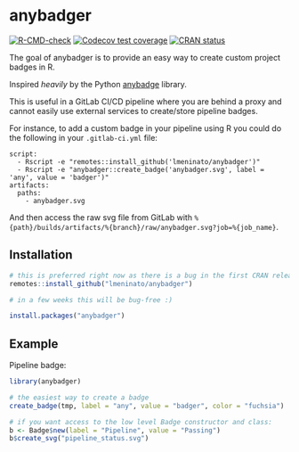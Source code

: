 
# anybadger

<!-- badges: start -->
[![R-CMD-check](https://github.com/lmeninato/anybadger/workflows/R-CMD-check/badge.svg)](https://github.com/lmeninato/anybadger/actions)
[![Codecov test coverage](https://codecov.io/gh/lmeninato/anybadger/branch/master/graph/badge.svg)](https://codecov.io/gh/lmeninato/anybadger?branch=master)
[![CRAN status](https://www.r-pkg.org/badges/version/anybadger)](https://CRAN.R-project.org/package=anybadger)
<!-- badges: end -->

The goal of anybadger is to provide an easy way to create custom project badges in R.

Inspired *heavily* by the Python [anybadge](https://github.com/jongracecox/anybadge/) library.

This is useful in a GitLab CI/CD pipeline where you are behind a proxy and cannot easily use external services to create/store pipeline badges. 

For instance, to add a custom badge in your pipeline using R you could do the following in your `.gitlab-ci.yml` file:

```
script:
  - Rscript -e "remotes::install_github('lmeninato/anybadger')"
  - Rscript -e "anybadger::create_badge('anybadger.svg', label = 'any', value = 'badger')"
artifacts:
  paths:
    - anybadger.svg
```

And then access the raw svg file from GitLab with `%{path}/builds/artifacts/%{branch}/raw/anybadger.svg?job=%{job_name}`.

## Installation

``` r
# this is preferred right now as there is a bug in the first CRAN release
remotes::install_github("lmeninato/anybadger")

# in a few weeks this will be bug-free :)

install.packages("anybadger")
```

## Example

Pipeline badge:

``` r
library(anybadger)

# the easiest way to create a badge
create_badge(tmp, label = "any", value = "badger", color = "fuchsia")

# if you want access to the low level Badge constructor and class:
b <- Badge$new(label = "Pipeline", value = "Passing")
b$create_svg("pipeline_status.svg")
```

